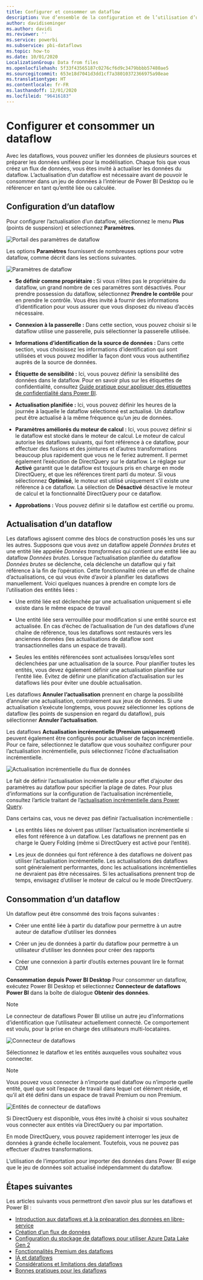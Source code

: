 ```yaml
---
title: Configurer et consommer un dataflow
description: Vue d’ensemble de la configuration et de l’utilisation d’un flux de données dans Power BI
author: davidiseminger
ms.author: davidi
ms.reviewer: ''
ms.service: powerbi
ms.subservice: pbi-dataflows
ms.topic: how-to
ms.date: 10/01/2020
LocalizationGroup: Data from files
ms.openlocfilehash: 5f33f43565187c0276cf6d9c3479bbbb57480ae5
ms.sourcegitcommit: 653e18d7041d3dd1cf7a38010372366975a98eae
ms.translationtype: HT
ms.contentlocale: fr-FR
ms.lasthandoff: 12/01/2020
ms.locfileid: "96416183"
---
```

# <a name="configure-and-consume-a-dataflow"></a>Configurer et consommer un dataflow

Avec les dataflows, vous pouvez unifier les données de plusieurs sources et préparer les données unifiées pour la modélisation. Chaque fois que vous créez un flux de données, vous êtes invité à actualiser les données du dataflow. L’actualisation d’un dataflow est nécessaire avant de pouvoir le consommer dans un jeu de données à l’intérieur de Power BI Desktop ou le référencer en tant qu’entité liée ou calculée.

## <a name="configuring-a-dataflow"></a>Configuration d’un dataflow

Pour configurer l’actualisation d’un dataflow, sélectionnez le menu **Plus** (points de suspension) et sélectionnez **Paramètres**.

![Portail des paramètres de dataflow](media/dataflows-configure-consume/dataflow-settings.png)

Les options **Paramètres** fournissent de nombreuses options pour votre dataflow, comme décrit dans les sections suivantes.

![Paramètres de dataflow](media/dataflows-configure-consume/dataflow-settings-detailed.png)

* **Se définir comme propriétaire :** Si vous n’êtes pas le propriétaire du dataflow, un grand nombre de ces paramètres sont désactivés. Pour prendre possession du dataflow, sélectionnez **Prendre le contrôle** pour en prendre le contrôle. Vous êtes invité à fournir des informations d’identification pour vous assurer que vous disposez du niveau d’accès nécessaire.

* **Connexion à la passerelle :** Dans cette section, vous pouvez choisir si le dataflow utilise une passerelle, puis sélectionner la passerelle utilisée. 

* **Informations d’identification de la source de données :** Dans cette section, vous choisissez les informations d’identification qui sont utilisées et vous pouvez modifier la façon dont vous vous authentifiez auprès de la source de données.

* **Étiquette de sensibilité :** Ici, vous pouvez définir la sensibilité des données dans le dataflow. Pour en savoir plus sur les étiquettes de confidentialité, consultez [Guide pratique pour appliquer des étiquettes de confidentialité dans Power BI](../../admin/service-security-apply-data-sensitivity-labels.md).

* **Actualisation planifiée :** Ici, vous pouvez définir les heures de la journée à laquelle le dataflow sélectionné est actualisé. Un dataflow peut être actualisé à la même fréquence qu’un jeu de données.

* **Paramètres améliorés du moteur de calcul :** Ici, vous pouvez définir si le dataflow est stocké dans le moteur de calcul. Le moteur de calcul autorise les dataflows suivants, qui font référence à ce dataflow, pour effectuer des fusions et des jointures et d’autres transformations beaucoup plus rapidement que vous ne le feriez autrement. Il permet également l’exécution de DirectQuery sur le dataflow. Le réglage sur **Activé** garantit que le dataflow est toujours pris en charge en mode DirectQuery, et que les références tirent parti du moteur. Si vous sélectionnez **Optimisé**, le moteur est utilisé uniquement s’il existe une référence à ce dataflow. La sélection de **Désactivé** désactive le moteur de calcul et la fonctionnalité DirectQuery pour ce dataflow.

* **Approbations :** Vous pouvez définir si le dataflow est certifié ou promu. 

## <a name="refreshing-a-dataflow"></a>Actualisation d’un dataflow
Les dataflows agissent comme des blocs de construction posés les uns sur les autres. Supposons que vous avez un dataflow appelé *Données brutes* et une entité liée appelée *Données transformées* qui contient une entité liée au dataflow *Données brutes*. Lorsque l’actualisation planifiée du dataflow *Données brutes* se déclenche, cela déclenche un dataflow qui y fait référence à la fin de l’opération. Cette fonctionnalité crée un effet de chaîne d’actualisations, ce qui vous évite d’avoir à planifier les dataflows manuellement. Voici quelques nuances à prendre en compte lors de l’utilisation des entités liées :

* Une entité liée est déclenchée par une actualisation uniquement si elle existe dans le même espace de travail

* Une entité liée sera verrouillée pour modification si une entité source est actualisée. En cas d’échec de l’actualisation de l’un des dataflows d’une chaîne de référence, tous les dataflows sont restaurés vers les anciennes données (les actualisations de dataflow sont transactionnelles dans un espace de travail).

* Seules les entités référencées sont actualisées lorsqu’elles sont déclenchées par une actualisation de la source. Pour planifier toutes les entités, vous devez également définir une actualisation planifiée sur l’entité liée. Évitez de définir une planification d’actualisation sur les dataflows liés pour éviter une double actualisation.

Les dataflows **Annuler l’actualisation** prennent en charge la possibilité d’annuler une actualisation, contrairement aux jeux de données. Si une actualisation s’exécute longtemps, vous pouvez sélectionner les options de dataflow (les points de suspension en regard du dataflow), puis sélectionner **Annuler l’actualisation**.

Les dataflows **Actualisation incrémentielle (Premium uniquement)** peuvent également être configurés pour actualiser de façon incrémentielle. Pour ce faire, sélectionnez le dataflow que vous souhaitez configurer pour l’actualisation incrémentielle, puis sélectionnez l’icône d’actualisation incrémentielle.

![Actualisation incrémentielle du flux de données](media/dataflows-configure-consume/dataflow-created-entity.png)

Le fait de définir l’actualisation incrémentielle a pour effet d’ajouter des paramètres au dataflow pour spécifier la plage de dates. Pour plus d’informations sur la configuration de l’actualisation incrémentielle, consultez l’article traitant de l’[actualisation incrémentielle dans Power Query](/power-query/dataflows/incremental-refresh).

Dans certains cas, vous ne devez pas définir l’actualisation incrémentielle :

* Les entités liées ne doivent pas utiliser l’actualisation incrémentielle si elles font référence à un dataflow. Les dataflows ne prennent pas en charge le Query Folding (même si DirectQuery est activé pour l’entité). 

* Les jeux de données qui font référence à des dataflows ne doivent pas utiliser l’actualisation incrémentielle. Les actualisations des dataflows sont généralement performantes, donc les actualisations incrémentielles ne devraient pas être nécessaires. Si les actualisations prennent trop de temps, envisagez d’utiliser le moteur de calcul ou le mode DirectQuery.

## <a name="consuming-a-dataflow"></a>Consommation d’un dataflow

Un dataflow peut être consommé des trois façons suivantes :

* Créer une entité liée à partir du dataflow pour permettre à un autre auteur de dataflow d’utiliser les données

* Créer un jeu de données à partir du dataflow pour permettre à un utilisateur d’utiliser les données pour créer des rapports

* Créer une connexion à partir d’outils externes pouvant lire le format CDM

**Consommation depuis Power BI Desktop** Pour consommer un dataflow, exécutez Power BI Desktop et sélectionnez **Connecteur de dataflows Power BI** dans la boîte de dialogue **Obtenir des données**.

> [!NOTE]
> Le connecteur de dataflows Power BI utilise un autre jeu d’informations d’identification que l’utilisateur actuellement connecté. Ce comportement est voulu, pour la prise en charge des utilisateurs multi-locataires.

![Connecteur de dataflows](media/dataflows-configure-consume/dataflow-connector.png)

Sélectionnez le dataflow et les entités auxquelles vous souhaitez vous connecter. 

> [!NOTE]
> Vous pouvez vous connecter à n’importe quel dataflow ou n’importe quelle entité, quel que soit l’espace de travail dans lequel cet élément réside, et qu’il ait été défini dans un espace de travail Premium ou non Premium.

![Entités de connecteur de dataflows](media/dataflows-configure-consume/dataflow-entities-picker.png)

Si DirectQuery est disponible, vous êtes invité à choisir si vous souhaitez vous connecter aux entités via DirectQuery ou par importation. 

En mode DirectQuery, vous pouvez rapidement interroger les jeux de données à grande échelle localement. Toutefois, vous ne pouvez pas effectuer d’autres transformations. 

L’utilisation de l’importation pour importer des données dans Power BI exige que le jeu de données soit actualisé indépendamment du dataflow.

## <a name="next-steps"></a>Étapes suivantes
Les articles suivants vous permettront d’en savoir plus sur les dataflows et Power BI :

* [Introduction aux dataflows et à la préparation des données en libre-service](dataflows-introduction-self-service.md)
* [Création d’un flux de données](dataflows-create.md)
* [Configuration du stockage de dataflows pour utiliser Azure Data Lake Gen 2](dataflows-azure-data-lake-storage-integration.md)
* [Fonctionnalités Premium des dataflows](dataflows-premium-features.md)
* [IA et dataflows](dataflows-machine-learning-integration.md)
* [Considérations et limitations des dataflows](dataflows-features-limitations.md)
* [Bonnes pratiques pour les dataflows](dataflows-best-practices.md)